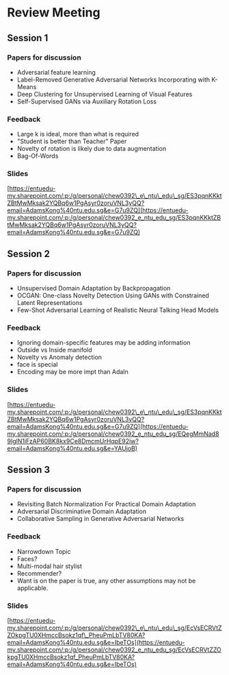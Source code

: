 # Review Meeting

## Session 1

### Papers for discussion

* Adversarial feature learning​
* Label-Removed Generative Adversarial Networks Incorporating with K-Means​
* Deep Clustering for Unsupervised Learning of Visual Features​
* Self-Supervised GANs via Auxiliary Rotation Loss

### Feedback

* Large k is ideal, more than what is required
* "Student is better than Teacher" Paper
* Novelty of rotation is likely due to data augmentation
* Bag-Of-Words

### Slides

[https://entuedu-my.sharepoint.com/:p:/g/personal/chew0392\_e\_ntu\_edu\_sg/ES3pqnKKktZBtMwMksak2YQBq6w1PgAsyr0zoruVNL3yQQ?email=AdamsKong%40ntu.edu.sg&e=G7u9ZQ](https://entuedu-my.sharepoint.com/:p:/g/personal/chew0392_e_ntu_edu_sg/ES3pqnKKktZBtMwMksak2YQBq6w1PgAsyr0zoruVNL3yQQ?email=AdamsKong%40ntu.edu.sg&e=G7u9ZQ)

## Session 2

### Papers for discussion

* Unsupervised Domain Adaptation by Backpropagation​
* OCGAN: One-class Novelty Detection Using GANs with Constrained Latent Representations
* Few-Shot Adversarial Learning of Realistic Neural Talking Head Models

### Feedback

* Ignoring domain-specific features may be adding information
* Outside vs Inside manifold
* Novelty vs Anomaly detection
* face is special
* Encoding may be more impt than AdaIn

### Slides

[https://entuedu-my.sharepoint.com/:p:/g/personal/chew0392\_e\_ntu\_edu\_sg/ES3pqnKKktZBtMwMksak2YQBq6w1PgAsyr0zoruVNL3yQQ?email=AdamsKong%40ntu.edu.sg&e=G7u9ZQ](https://entuedu-my.sharepoint.com/:p:/g/personal/chew0392_e_ntu_edu_sg/EQegMmNad89IglN1iFzAP60BK8kx9Ce8DmcmUrHqpE92iw?email=AdamsKong%40ntu.edu.sg&e=YAUjoB)

## Session 3

### Papers for discussion

* Revisiting Batch Normalization For Practical Domain Adaptation
* Adversarial Discriminative Domain Adaptation
* Collaborative Sampling in Generative Adversarial Networks

### Feedback

* Narrowdown Topic
* Faces?
* Multi-modal hair stylist
* Recommender?
* Want is on the paper is true, any other assumptions may not be applicable.

### Slides

[https://entuedu-my.sharepoint.com/:p:/g/personal/chew0392\_e\_ntu\_edu\_sg/EcVsECRVtZZOkpgTU0XHmccBsokz1qf\_PheuPmLbTV80KA?email=AdamsKong%40ntu.edu.sg&e=IbeTOs](https://entuedu-my.sharepoint.com/:p:/g/personal/chew0392_e_ntu_edu_sg/EcVsECRVtZZOkpgTU0XHmccBsokz1qf_PheuPmLbTV80KA?email=AdamsKong%40ntu.edu.sg&e=IbeTOs)

